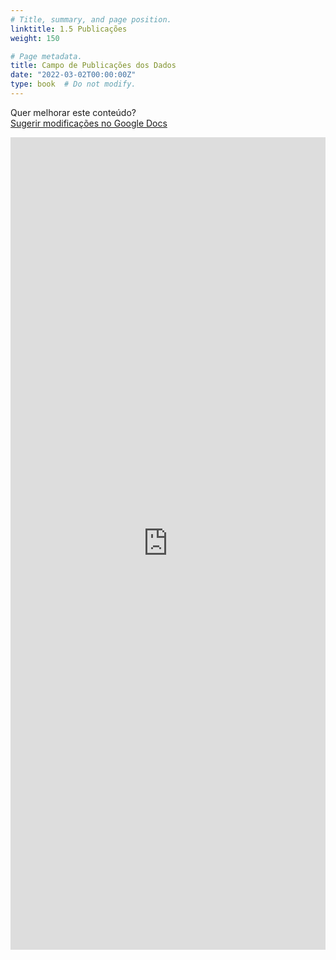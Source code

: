 ```yaml
---
# Title, summary, and page position.
linktitle: 1.5 Publicações
weight: 150

# Page metadata.
title: Campo de Publicações dos Dados
date: "2022-03-02T00:00:00Z"
type: book  # Do not modify.
---
```


Quer melhorar este conteúdo?<br>
[<i class="fa fa-edit" aria-hidden="true"></i> Sugerir modificações no Google Docs][edit]

[edit]: https://docs.google.com/document/d/1rkbTqjxm8Mi3Kin9BQkj9BsYGz1P_OSdX3gF0W3jQNI/edit?usp=sharing

<iframe frameborder="0" style="width: 100%; height: 1300px" src="https://docs.google.com/document/d/e/2PACX-1vQ2-KcoZy5Cq1WsryJVaF8fp8c-Fmfj52Sizm-EZLcMDMNj9Zhwi70ZBnc2EexeHfAxnU4sRz223sh5/pub?embedded=true"></iframe>

